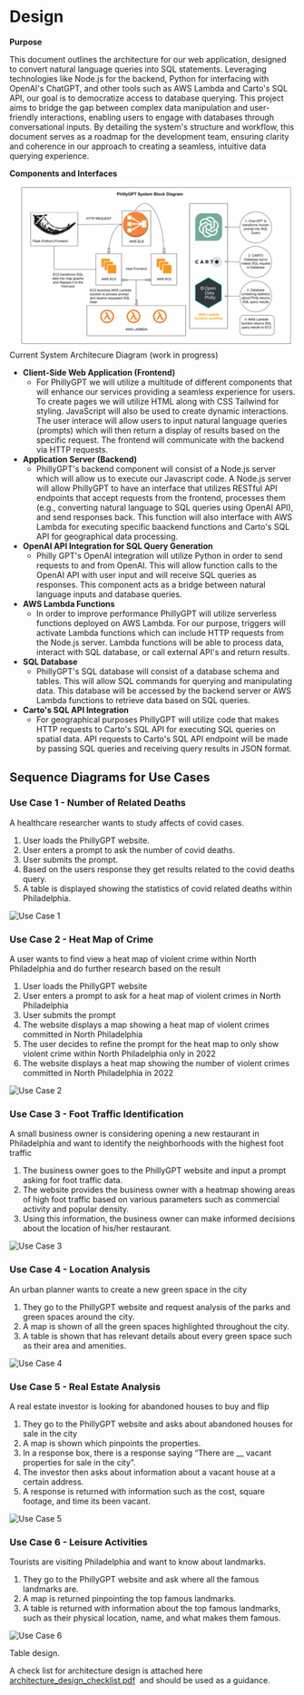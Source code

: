 # Design

**Purpose**

This document outlines the architecture for our web application, designed to convert natural language queries into SQL statements. Leveraging technologies like Node.js for the backend, Python for interfacing with OpenAI's ChatGPT, and other tools such as AWS Lambda and Carto's SQL API, our goal is to democratize access to database querying. This project aims to bridge the gap between complex data manipulation and user-friendly interactions, enabling users to engage with databases through conversational inputs. By detailing the system's structure and workflow, this document serves as a roadmap for the development team, ensuring clarity and coherence in our approach to creating a seamless, intuitive data querying experience.

**Components and Interfaces**
![alt text](PhillyGPT_BlockDiagram.png) 
Current System Architecure Diagram (work in progress)
- **Client-Side Web Application (Frontend)**
  - For PhillyGPT we will utilize a multitude of different components that will enhance our services providing a seamless experience for users. To create pages we will utilize HTML along with CSS Tailwind for styling. JavaScript will also be used to create dynamic interactions.
  The user interace will allow users to input natural language queries (prompts) which will then return a display of results based on the specific request. The frontend will communicate with the backend via HTTP requests.
- **Application Server (Backend)**
  - PhillyGPT's backend component will consist of a Node.js server which will allow us to execute our Javascript code. A Node.js server will allow PhillyGPT to have an interface that utilizes RESTful API endpoints that accept requests from the frontend, processes them (e.g., converting
    natural language to SQL queries using OpenAI API), and send responses back. This function will also interface with AWS Lambda for executing specific baackend functions and Carto's SQL API for geographical data processing.
- **OpenAI API Integration for SQL Query Generation**
  -  Philly GPT's OpenAI integration will utilize Python in order to send requests to and from OpenAI. This will allow function calls to the OpenAI API with user input and will receive SQL queries as responses. This component acts as a bridge between natural language inputs and database queries.
- **AWS Lambda Functions**
  - In order to improve performance PhillyGPT will utilize serverless functions deployed on AWS Lambda. For our purpose, triggers will activate Lambda functions which can include HTTP requests from the Node.js server. Lambda functions will be able to process data, interact with SQL database, or call external API's and return results.
- **SQL Database**
  - PhillyGPT's SQL database will consist of a database schema and tables. This will allow SQL commands for querying and manipulating data. This database will be accessed by the backend server or AWS Lambda functions to retrieve data based on SQL queries.
- **Carto's SQL API Integration**
  - For geographical purposes PhillyGPT will utilize code that makes HTTP requests to Carto's SQL API for executing SQL queries on spatial data. API requests to Carto's SQL API endpoint will be made by passing SQL queries and receiving query results in JSON format.

<h2>Sequence Diagrams for Use Cases</h2>

<h3>Use Case 1 - Number of Related Deaths</h3>

A healthcare researcher wants to study affects of covid cases.
<ol>
<li>User loads the PhillyGPT website.</li>
<li>User enters a prompt to ask the number of covid deaths.</li>
<li>User submits the prompt.</li>
<li>Based on the users response they get results related to the covid deaths query.</li>
<li>A table is displayed showing the statistics of covid related deaths within Philadelphia.</li>
</ol>


![Use Case 1](https://github.com/Capstone-Projects-2024-Spring/project-phillygpt/assets/76089708/1f036572-2cac-41c6-8e6e-551eac399c57)

<h3>Use Case 2 - Heat Map of Crime</h3>

A user wants to find view a heat map of violent crime within North Philadelphia and do further research based on the result
<ol>
<li>User loads the PhillyGPT website</li>
<li>User enters a prompt to ask for a heat map of violent crimes in North Philadelphia</li>
<li>User submits the prompt </li>
<li>The website displays a map showing a heat map of violent crimes committed in North Philadelphia</li>
<li>The user decides to refine the prompt for the heat map to only show violent crime within North Philadelphia only in 2022</li>
<li>The website displays a heat map showing the number of violent crimes committed in North Philadelphia in 2022</li>
</ol>

![Use Case 2](https://github.com/Capstone-Projects-2024-Spring/project-phillygpt/assets/76089708/b651f786-a01d-415f-b20c-c369d73c1d66)

<h3>Use Case 3 - Foot Traffic Identification</h3>

A small business owner is considering opening a new restaurant in Philadelphia and want to identify the neighborhoods with the highest foot traffic
<ol>
<li>The business owner goes to the PhillyGPT website and input a prompt asking for foot traffic data.</li>
<li>The website provides the business owner with a heatmap showing areas of high foot traffic based on various parameters such as commercial activity and popular density.</li>
<li>Using this information, the business owner can make informed decisions about the location of his/her restaurant.</li>
</ol>

![Use Case 3](https://github.com/Capstone-Projects-2024-Spring/project-phillygpt/assets/76089708/0ae8c8b5-a8ac-4839-910a-6e207bb9f322)

<h3>Use Case 4 - Location Analysis</h3>

An urban planner wants to create a new green space in the city
<ol>
<li>They go to the PhillyGPT website and request analysis of the parks and green spaces around the city.</li>
<li>A map is shown of all the green spaces highlighted throughout the city.</li>
<li>A table is shown that has relevant details about every green space such as their area and amenities.</li>
</ol>

![Use Case 4](https://github.com/Capstone-Projects-2024-Spring/project-phillygpt/assets/76089708/d89d5cc1-c258-4351-ba71-51ea19670103)

<h3>Use Case 5 - Real Estate Analysis</h3>

A real estate investor is looking for abandoned houses to buy and flip
<ol>
<li>They go to the PhillyGPT website and asks about abandoned houses for sale in the city</li>
<li>A map is shown which pinpoints the properties.</li>
<li>In a response box, there is a response saying “There are __ vacant properties for sale in the city”.</li>
<li>The investor then asks about information about a vacant house at a certain address.</li>
<li>A response is returned with information such as the cost, square footage, and time its been vacant.</li>
</ol>

![Use Case 5](https://github.com/Capstone-Projects-2024-Spring/project-phillygpt/assets/76089708/d8217765-235b-488c-80a8-436c4e8653ac)

<h3>Use Case 6 - Leisure Activities</h3>

Tourists are visiting Philadelphia and want to know about landmarks.
<ol>
<li>They go to the PhillyGPT website and ask where all the famous landmarks are.</li>
<li>A map is returned pinpointing the top famous landmarks.</li>
<li>A table is returned with information about the top famous landmarks, such as their physical location, name, and what makes them famous.</li>
</ol>

![Use Case 6](https://github.com/Capstone-Projects-2024-Spring/project-phillygpt/assets/76089708/d028ff85-ba88-41f9-bdd0-24372f073add)


Table design.

A check list for architecture design is attached here [architecture\_design\_checklist.pdf](https://templeu.instructure.com/courses/106563/files/16928870/download?wrap=1 "architecture_design_checklist.pdf")  and should be used as a guidance.
